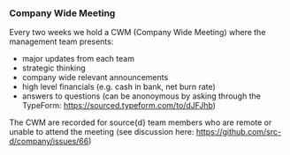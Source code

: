 ### Company Wide Meeting

Every two weeks we hold a CWM (Company Wide Meeting) where the management team presents: 
* major updates from each team
* strategic thinking
* company wide relevant announcements
* high level financials (e.g. cash in bank, net burn rate)
* answers to questions (can be anonoymous by asking through the TypeForm: https://sourced.typeform.com/to/dJFJhb) 

The CWM are recorded for source{d} team members who are remote or unable to attend the meeting (see discussion here: https://github.com/src-d/company/issues/66)
